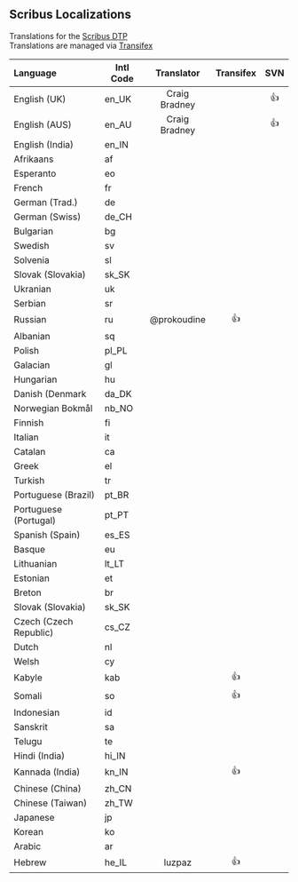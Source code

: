 ## Scribus Localizations

Translations for the [Scribus DTP](https://github.com/scribusproject/scribus)  
Translations are managed via [Transifex](https://www.transifex.com/projects/p/scribus)


| Language              |  Intl Code    | Translator              | Transifex | SVN |      
|:----------------------|---------------|:-----------------------:|:---------:|:---:|
| English (UK)          |en_UK          | Craig Bradney           |           |:+1: |
| English (AUS)         |en_AU          | Craig Bradney           |           |:+1: |
| English (India)       |en_IN
| Afrikaans             |af             |                         |           |     |
| Esperanto             |eo             |                         |           |     |
| French                |fr             |                         |           |     |
| German (Trad.)        |de             |                         |           |     |
| German (Swiss)        |de_CH          |                         |           |     |
| Bulgarian             |bg             |                         |           |     |
| Swedish               |sv             |                         |           |     |
| Solvenia              |sl             |                         |           |     |
| Slovak (Slovakia)     |sk_SK          |                         |           |     |
| Ukranian              |uk             |                         |           |     |
| Serbian               |sr             |                         |           |     |
| Russian               |ru             | @prokoudine             |   :+1:    |     |
| Albanian              |sq             |                         |           |     |
| Polish                |pl_PL          |                         |           |     |
| Galacian              |gl             |                         |           |     |
| Hungarian             |hu             |                         |           |     |
| Danish (Denmark       |da_DK          |                         |           |     |
| Norwegian Bokmål      |nb_NO          |                         |           |     |
| Finnish               |fi             |                         |           |     |
| Italian               |it             |                         |           |     |
| Catalan               |ca             |                         |           |     |
| Greek                 |el             |                         |           |     |
| Turkish               |tr             |                         |           |     |
| Portuguese (Brazil)   |pt_BR          |                         |           |     |
| Portuguese (Portugal) |pt_PT          |                         |           |     |
| Spanish (Spain)       |es_ES          |                         |           |     |
| Basque                |eu             |                         |           |     |
| Lithuanian            |lt_LT          |                         |           |     |
| Estonian              |et             |                         |           |     |
| Breton                |br             |                         |           |     |
| Slovak (Slovakia)     |sk_SK          |                         |           |     |
| Czech (Czech Republic)|cs_CZ          |                         |           |     |
| Dutch                 |nl             |                         |           |     |
| Welsh                 |cy             |                         |           |     |
| Kabyle                |kab            |                         |   :+1:    |     |
| Somali                |so             |                         |   :+1:    |     |
| Indonesian            |id             |                         |           |     |
| Sanskrit              |sa             |                         |           |     |
| Telugu                |te             |                         |           |     |
| Hindi (India)         |hi_IN          |                         |           |     |
| Kannada (India)       |kn_IN          |                         |   :+1:    |     |
| Chinese (China)       |zh_CN          |                         |           |     |
| Chinese (Taiwan)      |zh_TW          |                         |           |     |
| Japanese              |jp             |                         |           |     |
| Korean                |ko             |                         |           |     |
| Arabic                |ar             |                         |           |     |
| Hebrew                |he_IL          | luzpaz                  |   :+1:    |     |
